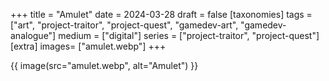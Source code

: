 +++
title = "Amulet"
date = 2024-03-28
draft =  false
[taxonomies]
tags = ["art", "project-traitor", "project-quest", "gamedev-art", "gamedev-analogue"]
medium = ["digital"]
series = ["project-traitor", "project-quest"]
[extra]
images= ["amulet.webp"]
+++

{{ image(src="amulet.webp", alt="Amulet") }}
